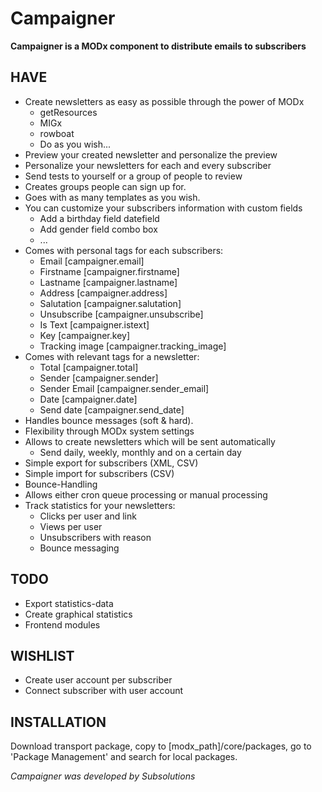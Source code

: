 Campaigner
==========

**Campaigner is a MODx component to distribute emails to subscribers**

HAVE
----
* Create newsletters as easy as possible through the power of MODx
	* getResources
	* MIGx
	* rowboat
	* Do as you wish...
* Preview your created newsletter and personalize the preview
* Personalize your newsletters for each and every subscriber
* Send tests to yourself or a group of people to review
* Creates groups people can sign up for.
* Goes with as many templates as you wish.
* You can customize your subscribers information with custom fields
	* Add a birthday field datefield
	* Add gender field combo box
	* ...
* Comes with personal tags for each subscribers:
	* Email [campaigner.email]
	* Firstname [campaigner.firstname]
	* Lastname [campaigner.lastname]
	* Address [campaigner.address]
	* Salutation [campaigner.salutation]
	* Unsubscribe [campaigner.unsubscribe]
	* Is Text [campaigner.istext]
	* Key [campaigner.key]
	* Tracking image [campaigner.tracking_image]
* Comes with relevant tags for a newsletter:
	* Total [campaigner.total]
	* Sender [campaigner.sender]
	* Sender Email [campaigner.sender_email]
	* Date [campaigner.date]
	* Send date [campaigner.send_date]
* Handles bounce messages (soft & hard).
* Flexibility through MODx system settings
* Allows to create newsletters which will be sent automatically
	* Send daily, weekly, monthly and on a certain day
* Simple export for subscribers (XML, CSV)
* Simple import for subscribers (CSV)
* Bounce-Handling
* Allows either cron queue processing or manual processing
* Track statistics for your newsletters:
	* Clicks per user and link
	* Views per user
	* Unsubscribers with reason
	* Bounce messaging

TODO
----
* Export statistics-data
* Create graphical statistics
* Frontend modules

WISHLIST
--------
* Create user account per subscriber
* Connect subscriber with user account

INSTALLATION
----

Download transport package, copy to [modx_path]/core/packages, go to 'Package Management' and search for local packages.

*Campaigner was developed by Subsolutions*